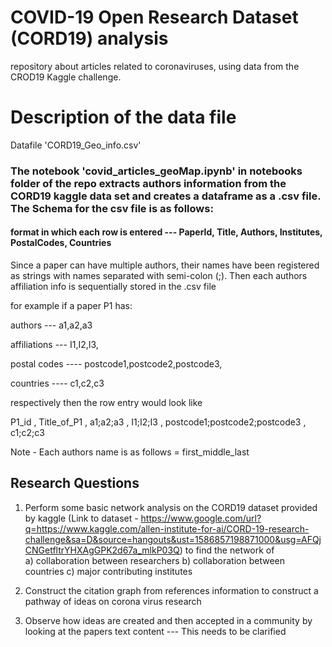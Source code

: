 # COVID-19 Open Research Dataset (CORD19) analysis
repository about articles related to coronaviruses, using data from the CROD19 Kaggle challenge.

# Description of the data file 
Datafile 'CORD19_Geo_info.csv'

### The notebook 'covid_articles_geoMap.ipynb' in notebooks folder of the repo extracts authors information from the CORD19 kaggle data set and creates a dataframe as a .csv file. The Schema for the csv file is as follows:


#### format in which each row is entered  --- PaperId, Title, Authors, Institutes, PostalCodes, Countries

Since a paper can have multiple authors, their names have been registered as strings with names separated with semi-colon (;).
Then each authors affiliation info is sequentially stored in the .csv file


for example if a paper P1 has:

authors --- a1,a2,a3 

affiliations --- I1,I2,I3, 

postal codes ---- postcode1,postcode2,postcode3, 

countries ---- c1,c2,c3 

respectively then the row entry would look like

P1_id , Title_of_P1 , a1;a2;a3 , I1;I2;I3 , postcode1;postcode2;postcode3 , c1;c2;c3

Note - Each authors name is as follows = first_middle_last

## Research Questions

1. Perform some basic network analysis on the CORD19 dataset provided by kaggle 
(Link to dataset - https://www.google.com/url?q=https://www.kaggle.com/allen-institute-for-ai/CORD-19-research-challenge&sa=D&source=hangouts&ust=1586857198871000&usg=AFQjCNGetfltrYHXAgGPK2d67a_mlkP03Q)
to find the network of  
a) collaboration between researchers
b) collaboration between countries
c) major contributing institutes

2. Construct the citation graph from references information to construct a pathway of ideas on corona virus research

3. Observe how ideas are created and then accepted in a community by looking at the papers text content   --- This needs to be clarified 
